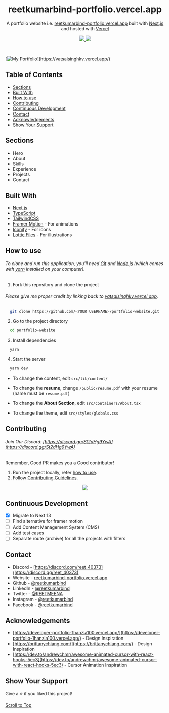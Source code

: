 <h1 align="center">
  reetkumarbind-portfolio.vercel.app
</h1>
<p align="center">
  A portfolio website i.e. <a href="https://reetkumarbind-portfolio.vercel.app" target="_blank"> reetkumarbind-portfolio.vercel.app</a> built with <a href="https://nextjs.org/" target="_blank">Next.js</a> and hosted with <a href="https://vercel.com/" target="_blank">Vercel</a>
</p>

<p align="center">
  <a href="https://choosealicense.com/licenses/mit/">
    <img src="https://img.shields.io/badge/License-MIT-brightgreen"/ >
  </a>
  <img src="https://img.shields.io/badge/Version-2.0.0-blue"/ >
</p>

<br>

[![My Portfolio]([https://user-images.githubusercontent.com/68834718/214532356-7c56cdbd-0136-4d24-a532-d27e160ae72d.png](https://blogger.googleusercontent.com/img/b/R29vZ2xl/AVvXsEhS6u1VtrigqPm3Lck0k_VbU92Q-8DB7ej2hld-OJxXg60-9CqFI-nrIPf-v2m2ek51GazW666RFOHsL5KQk2M2LCnaRm7kxIibkOpTWTb2023Tu8RTCxSS7GMTlFzZGGfgoCc_ew2afVvS-oDBwQLwBIA87olmLosRg9Zuxf-1S3orC4NagjwjboDONWI/s1600/Screenshot%202024-08-11%20140354.png))](https://vatsalsinghkv.vercel.app/)

## Table of Contents

- [Sections](#sections)
- [Built With](#built-with)
- [How to use](#how-to-use)
- [Contributing](#contributing)
- [Continuous Development](#continuous-development)
- [Contact](#contact)
- [Acknowledgements](#acknowledgements)
- [Show Your Support](#show-your-support)

## Sections

- Hero
- About
- Skills
- Experience
- Projects
- Contact

## Built With

- [Next.js](https://nextjs.org/)
- [TypeScript](https://www.typescriptlang.org/)
- [TailwindCSS](https://tailwindcss.com/)
- [Framer Motion](https://www.framer.com/motion/) - For animations
- [Iconify](https://icon-sets.iconify.design/) - For icons
- [Lottie Files](https://lottiefiles.com/) - For illustrations

## How to use

###### To clone and run this application, you'll need [Git](https://git-scm.com) and [Node.js](https://nodejs.org/en/download/) (which comes with [yarn](https://yarnpkg.com) installed on your computer).

1. Fork this repository and clone the project

###### Please give me proper credit by linking back to [vatsalsinghkv.vercel.app](https://vatsalsinghkv.vercel.app).

```bash
  git clone https://github.com/<YOUR USERNAME>/portfolio-website.git
```

2. Go to the project directory

```bash
  cd portfolio-website
```

3. Install dependencies

```bash
  yarn
```

4. Start the server

```bash
  yarn dev
```

- To change the content, edit `src/lib/content/`

- To change the **resume**, change `/public/resume.pdf` with your resume (name must be `resume.pdf`)

- To change the **About Section**, edit `src/containers/About.tsx`

- To change the theme, edit `src/styles/globals.css`

## Contributing

###### Join Our Discord: [https://discord.gg/St2dHg9YwA](https://discord.gg/St2dHg9YwA)

Remember, Good PR makes you a Good contributor!

1. Run the project locally, refer [how to use](#how-to-use).
2. Follow [Contributing Guidelines](/CONTRIBUTING.md).

<div align="center">
  <a href="https://github.com/vatsalsinghkv/portfolio-website/graphs/contributors">
    <img src="https://contrib.rocks/image?repo=vatsalsinghkv/portfolio-website" />
  </a>
</div>

## Continuous Development

- [x] Migrate to Next 13
- [ ] Find alternative for framer motion
- [ ] Add Content Management System (CMS)
- [ ] Add test cases
- [ ] Separate route (archive) for all the projects with filters

## Contact

- Discord - [https://discord.com/reet_40373](https://discord.gg/reet_40373)
- Website - [reetkumarbind-portfolio.vercel.app](https://reetkumarbind-portfolio.vercel.app)
- Github - [@reetkumarbind](https://github.com/reetkumarbind)
- LinkedIn - [@reetkumarbind](https://www.linkedin.com/in/reetkumarbind/)
- Twitter - [@REETMEENA](https://www.twitter.com/REETMEENA)
- Instagram - [@reetkumarbind](https://www.instagram.com/reetkumarbind)
- Facebook - [@reetkumarbind](https://www.facebook.com/reetkumarbind)

## Acknowledgements

- [https://developer-portfolio-1hanzla100.vercel.app/](https://developer-portfolio-1hanzla100.vercel.app/) - Design Inspiration
- [https://brittanychiang.com/](https://brittanychiang.com/) - Design Inspiration
- [https://dev.to/andrewchmr/awesome-animated-cursor-with-react-hooks-5ec3](https://dev.to/andrewchmr/awesome-animated-cursor-with-react-hooks-5ec3) - Cursor Animation Inspiration

## Show Your Support

Give a ⭐️ if you liked this project!

[Scroll to Top](#--reetkumarbind-portfolio.vercel.app)
